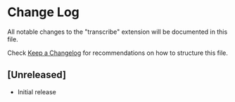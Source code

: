 # Change Log

All notable changes to the "transcribe" extension will be documented in this file.

Check [Keep a Changelog](http://keepachangelog.com/) for recommendations on how to structure this file.

## [Unreleased]

- Initial release